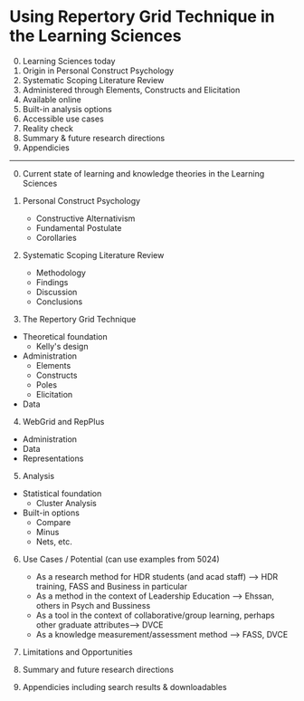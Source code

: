 # Using Repertory Grid Technique in the Learning Sciences

0. Learning Sciences today
1. Origin in Personal Construct Psychology
2. Systematic Scoping Literature Review
3. Administered through Elements, Constructs and Elicitation
4. Available online
5. Built-in analysis options
6. Accessible use cases
7. Reality check
8. Summary & future research directions
9. Appendicies

---

0. Current state of learning and knowledge theories in the Learning Sciences

1. Personal Construct Psychology
   - Constructive Alternativism
   - Fundamental Postulate
   - Corollaries

2. Systematic Scoping Literature Review
   - Methodology
   - Findings
   - Discussion
   - Conclusions

3. The Repertory Grid Technique
  - Theoretical foundation
      - Kelly's design
  - Administration
      - Elements
      - Constructs
      - Poles
      - Elicitation
  - Data

4.  WebGrid and RepPlus
   - Administration
   - Data
   - Representations

5. Analysis
  - Statistical foundation
    - Cluster Analysis
  - Built-in options
      - Compare
      - Minus
      - Nets, etc.

6.  Use Cases / Potential (can use examples from 5024)
      - As a research method for HDR students (and acad staff) --> HDR training, FASS and Business in particular
      - As a method in the context of Leadership Education --> Ehssan, others in Psych and Bussiness
      - As a tool in the context of collaborative/group learning, perhaps other graduate attributes--> DVCE
      - As a knowledge measurement/assessment method --> FASS, DVCE

7. Limitations and Opportunities
8. Summary and future research directions
9. Appendicies including search results & downloadables
